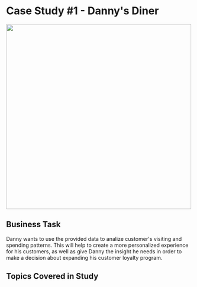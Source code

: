 # Case Study #1 - Danny's Diner

<img src="https://github.com/SophiaTulip/8_Week_SQL_Challenge/assets/157422079/1b507d0d-4903-4dc6-916c-3725cb673b68" width=500/>

## Business Task

Danny wants to use the provided data to analize customer's visiting and spending patterns. This will help to create a more personalized experience for his customers, as well as give Danny the insight he needs in order to make a decision about expanding his customer loyalty program.

## Topics Covered in Study
